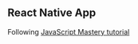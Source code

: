 ## React Native App

Following [JavaScript Mastery tutorial](https://www.youtube.com/watch?v=mJ3bGvy0WAY)

